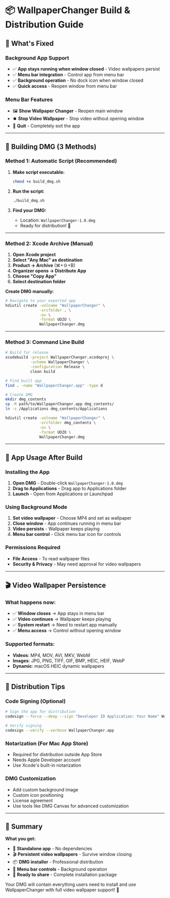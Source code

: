 # 📦 WallpaperChanger Build & Distribution Guide

## 🎯 What's Fixed

### **Background App Support**
- ✅ **App stays running when window closed** - Video wallpapers persist
- ✅ **Menu bar integration** - Control app from menu bar
- ✅ **Background operation** - No dock icon when window closed
- ✅ **Quick access** - Reopen window from menu bar

### **Menu Bar Features**
- 🖼️ **Show Wallpaper Changer** - Reopen main window
- ⏹️ **Stop Video Wallpaper** - Stop video without opening window
- 🚪 **Quit** - Completely exit the app

---

## 🔨 Building DMG (3 Methods)

### **Method 1: Automatic Script (Recommended)**

1. **Make script executable:**
   ```bash
   chmod +x build_dmg.sh
   ```

2. **Run the script:**
   ```bash
   ./build_dmg.sh
   ```

3. **Find your DMG:**
   - Location: `WallpaperChanger-1.0.dmg`
   - Ready for distribution! 🎉

---

### **Method 2: Xcode Archive (Manual)**

1. **Open Xcode project**
2. **Select "Any Mac" as destination**
3. **Product → Archive** (⌘+⇧+B)
4. **Organizer opens → Distribute App**
5. **Choose "Copy App"**
6. **Select destination folder**

**Create DMG manually:**
```bash
# Navigate to your exported app
hdiutil create -volname "WallpaperChanger" \
               -srcfolder . \
               -ov \
               -format UDZO \
               WallpaperChanger.dmg
```

---

### **Method 3: Command Line Build**

```bash
# Build for release
xcodebuild -project WallpaperChanger.xcodeproj \
           -scheme WallpaperChanger \
           -configuration Release \
           clean build

# Find built app
find . -name "WallpaperChanger.app" -type d

# Create DMG
mkdir dmg_contents
cp -R path/to/WallpaperChanger.app dmg_contents/
ln -s /Applications dmg_contents/Applications

hdiutil create -volname "WallpaperChanger" \
               -srcfolder dmg_contents \
               -ov \
               -format UDZO \
               WallpaperChanger.dmg
```

---

## 🚀 App Usage After Build

### **Installing the App**
1. **Open DMG** - Double-click `WallpaperChanger-1.0.dmg`
2. **Drag to Applications** - Drag app to Applications folder
3. **Launch** - Open from Applications or Launchpad

### **Using Background Mode**
1. **Set video wallpaper** - Choose MP4 and set as wallpaper
2. **Close window** - App continues running in menu bar
3. **Video persists** - Wallpaper keeps playing
4. **Menu bar control** - Click menu bar icon for controls

### **Permissions Required**
- **File Access** - To read wallpaper files
- **Security & Privacy** - May need approval for video wallpapers

---

## 🎬 Video Wallpaper Persistence

### **What happens now:**
- ✅ **Window closes** → App stays in menu bar
- ✅ **Video continues** → Wallpaper keeps playing  
- ✅ **System restart** → Need to restart app manually
- ✅ **Menu access** → Control without opening window

### **Supported formats:**
- **Videos**: MP4, MOV, AVI, MKV, WebM
- **Images**: JPG, PNG, TIFF, GIF, BMP, HEIC, HEIF, WebP
- **Dynamic**: macOS HEIC dynamic wallpapers

---

## 🔧 Distribution Tips

### **Code Signing (Optional)**
```bash
# Sign the app for distribution
codesign --force --deep --sign "Developer ID Application: Your Name" WallpaperChanger.app

# Verify signing
codesign --verify --verbose WallpaperChanger.app
```

### **Notarization (For Mac App Store)**
- Required for distribution outside App Store
- Needs Apple Developer account
- Use Xcode's built-in notarization

### **DMG Customization**
- Add custom background image
- Custom icon positioning
- License agreement
- Use tools like DMG Canvas for advanced customization

---

## 🎯 Summary

**What you get:**
- 📱 **Standalone app** - No dependencies
- 🎬 **Persistent video wallpapers** - Survive window closing
- 📦 **DMG installer** - Professional distribution
- 🔧 **Menu bar controls** - Background operation
- 🚀 **Ready to share** - Complete installation package

Your DMG will contain everything users need to install and use WallpaperChanger with full video wallpaper support! 🎉 
